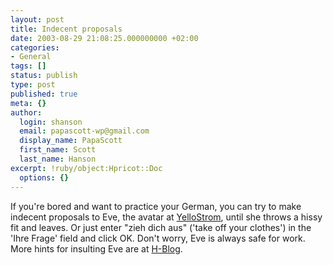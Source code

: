 ```yaml
---
layout: post
title: Indecent proposals
date: 2003-08-29 21:08:25.000000000 +02:00
categories:
- General
tags: []
status: publish
type: post
published: true
meta: {}
author:
  login: shanson
  email: papascott-wp@gmail.com
  display_name: PapaScott
  first_name: Scott
  last_name: Hanson
excerpt: !ruby/object:Hpricot::Doc
  options: {}
---
```

<p>If you're bored and want to practice your German, you can try to make indecent proposals to Eve, the avatar at <a title="YelloStrom" href="http://www.yellostrom.de/">YelloStrom</a>, until she throws a hissy fit and leaves. Or just enter  "zieh dich aus" ('take off your clothes') in the 'Ihre Frage' field and click OK. Don't worry, Eve is always safe for work. More hints for insulting Eve are at <a title="H-BLOG: Zieh dich aus!" href="http://h-blog.org/archives/000410.html">H-Blog</a>.</p>

